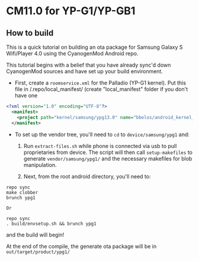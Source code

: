 CM11.0 for YP-G1/YP-GB1
=======================

How to build
------------
This is a quick tutorial on building an ota package for Samsung Galaxy S Wifi/Player 4.0 using the CyanogenMod Android repo.

This tutorial begins with a belief that you have already sync'd down CyanogenMod sources and have set up your build environment.

* First, create a `roomservice.xml` for the Palladio (YP-G1 kernel). Put this file in /.repo/local_manifest/ (create "local_manifest" folder if you don't have one

```xml
<?xml version="1.0" encoding="UTF-8"?>
  <manifest>
    <project path="kernel/samsung/ypg13.0" name="bbelos/android_kernel_samsung_aries" remote="github" revision="cm-11.0-ypg1-dev"/>
  </manifest>
```

* To set up the vendor tree, you'll need to `cd` to `device/samsung/ypg1` and:

  1. Run `extract-files.sh` while phone is connected via usb to pull proprietaries from device. The script will then call `setup-makefiles` to generate `vendor/samsung/ypg1/` and the necessary makefiles for blob manipulation.

  2. Next, from the root android directory, you'll need to:

```
repo sync
make clobber
brunch ypg1

Or

repo sync
. build/envsetup.sh && brunch ypg1
```

and the build will begin!

At the end of the compile, the generate ota package will be in `out/target/product/ypg1/`
